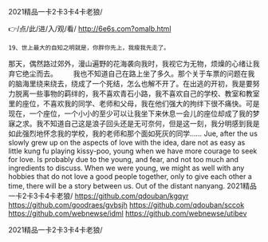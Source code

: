 
2021精品一卡2卡3卡4卡老狼/




👉/点/此/进/入/观/看/ http://6e6s.com?omalb.html




	19、世上最大的自知之明就是，你胖你先上，我瘦我先走了。
那天，偶然路过郊外，漫山遍野的花海袭向我时，我视它为无物，烦燥的心绪让我弃它绝尘而去。
　　我也不知道自己在路上坐了多久。那个关于车票的问题在我的脑海里绕来绕去，绕成了一个死结，怎么也解不开了。在出逃的开初，我是要努力脱离一些事物的羁绊的，我不喜欢青石小路，我不喜欢自己的学校、教室和教室里的座位，不喜欢我的同学、老师和父母，我在他们强大的拘绊下很不痛快。可是现在，一个座位，一个小小的至少可以让我坐下来休息一会儿的座位却成了我的梦寐之求。我不知道自己这是浪子回头还是无可奈何，但是这一刻，我分明感到我是如此强烈地怀念我的学校，我的老师和那个面如死灰的同学……
Jue, after the us slowly grew up on the aspects of love with the idea, dare not as easy as little kung fu playing kissy-poo, young when we have more courage to seek for love.
Is probably due to the young, and fear, and not too much and ingredients to discuss.
When we were young, we might as well with any hobbies that do not love a good people together, only to give each other a time, there will be a story between us.
Out of the distant nanyang.
2021精品一卡2卡3卡4卡老狼/ https://github.com/qdouban/kgqyr
https://github.com/goodraes/gvbsjh
https://github.com/qdouban/sccok
https://github.com/webnewse/idml
https://github.com/webnewse/utibev





2021精品一卡2卡3卡4卡老狼/

